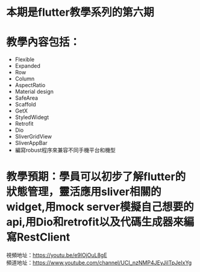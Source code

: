 # 本期是flutter教學系列的第六期

# 教學內容包括：
- Flexible 
- Expanded
- Row
- Column 
- AspectRatio 
- Material design 
- SafeArea 
- Scaffold
- GetX
- StyledWidegt
- Retrofit
- Dio
- SliverGridView
- SliverAppBar
- 編寫robust程序來兼容不同手機平台和機型
# 教學預期：學員可以初步了解flutter的狀態管理，靈活應用sliver相關的widget,用mock server模擬自己想要的api,用Dio和retrofit以及代碼生成器來編寫RestClient
視頻地址：https://youtu.be/e9lOjOuL8gE <br>
頻道地址：https://www.youtube.com/channel/UCI_nzNMP4JEyJiITpJeIxYg
